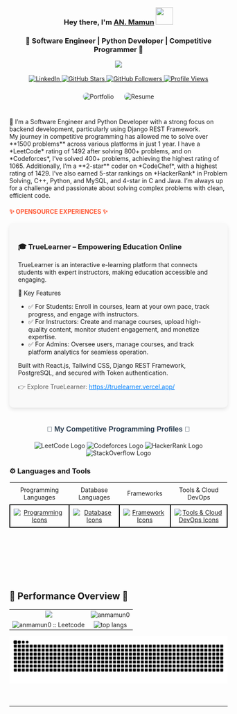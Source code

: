 <h3 align="center">
  Hey there, I'm <a href="https://github.com/anmamun0">AN. Mamun</a> 
  <img src="https://media.giphy.com/media/gM5qFksULw54NMWyry/giphy.gif" height="40px" width="40px"/> 
</h3>
<h3 align="center">🌟 Software Engineer | Python Developer | Competitive Programmer 🌟</h3>
 
<p align="center">
  <img src="https://readme-typing-svg.demolab.com/?lines=Addicted%20to%20Competitive%20Programming;Developer%20of%20Python%20Django;3%2B%20Years%20of%20Coding%20Experience;Always%20Learning%20%26%20Growing&font=Fira%20Code&center=true&width=800&height=45&color=ff79c6&vCenter=true&pause=1000&size=25"/>
</p>

<p align="center">
  <a href="https://www.linkedin.com/in/anmamun0/" target="_blank">
    <img src="https://img.shields.io/badge/-LinkedIn-0077B5?style=for-the-badge&logo=linkedin&logoColor=white" alt="LinkedIn"/>
  </a>
  <a href="https://github.com/anmamun0?tab=repositories&sort=stargazers">
    <img src="https://custom-icon-badges.demolab.com/github/stars/anmamun0?color=FFD700&style=for-the-badge&labelColor=333&logo=star" alt="GitHub Stars"/>
  </a>
  <a href="https://github.com/anmamun0">
    <img src="https://img.shields.io/github/followers/anmamun0?color=236ad3&style=for-the-badge&logo=github&label=Follow" alt="GitHub Followers"/>
  </a>
  <a href="https://github.com/anmamun0">
    <img src="https://komarev.com/ghpvc/?username=anmamun0&style=for-the-badge&color=brightgreen" alt="Profile Views"/>
  </a>
</p>


<div align="center">
  <a href="https://anmamun0.vercel.app/" target="_blank" style="text-decoration: none;">
    <img alt="Portfolio" title="Portfolio" 
         src="https://img.shields.io/badge/🌐%20Portfolio-0080FE?style=for-the-badge&logo=codepen&logoColor=white&labelColor=007BFF&color=000" 
         style="margin: 10px; border-radius: 8px; transition: transform 0.3s;"/>
  </a>
  <a href="https://anmamun0.vercel.app/src/image/anMamun_Software_Engineer-Resume.pdf" target="_blank" style="text-decoration: none;">
    <img alt="Resume" title="Resume" 
         src="https://img.shields.io/badge/📄%20Resume-FF5733?style=for-the-badge&logo=googledrive&logoColor=white&labelColor=D50000&color=fff" 
         style="margin: 10px; border-radius: 8px; transition: transform 0.3s;"/>
  </a>
  
</div>

<br>


<!-- Sponsor
   <a href="https://github.com/sponsors/Thinkright20"><img alt="sponsors" title="All Sponsors" src="https://img.shields.io/badge/-All Sponsors-FD9494?style=for-the-badge&logo=GitHub&logoColor=black"/></a>
 <img src="https://media.giphy.com/media/hr9Z9s7a04vh22LHSw/giphy.gif" height="40px" width="40px" />  -->
 <p>   🚀 
 I’m a Software Engineer and Python Developer with a strong focus on backend development, particularly using Django REST Framework. 
 <br>
 My journey in competitive programming has allowed me to solve over **1500 problems** across various platforms in just 1 year. I have a *LeetCode* rating of 1492 after solving 800+ problems, and on *Codeforces*, I’ve solved 400+ problems, achieving the highest rating of 1065. Additionally, I’m a **2-star** coder on *CodeChef*, with a highest rating of 1429. I’ve also earned 5-star rankings on *HackerRank*
 in Problem Solving, C++, Python, and MySQL, and 4-star in C and Java. I’m always up for a challenge and passionate about solving complex problems with clean, efficient code.
</p>

 




<h4 style="color: #FF5733;">✨ OPENSOURCE EXPERIENCES ✨</h4>

<div style="background-color: #f9f9f9; padding: 20px; border-radius: 10px; box-shadow: 0 4px 10px rgba(0, 0, 0, 0.1);">

### 🎓 TrueLearner – Empowering Education Online
 TrueLearner is an interactive e-learning platform that connects students with expert instructors, making education accessible and engaging.

🚀 Key Features
- ✅ For Students: Enroll in courses, learn at your own pace, track progress, and engage with instructors.
- ✅ For Instructors: Create and manage courses, upload high-quality content, monitor student engagement, and monetize expertise.
- ✅ For Admins: Oversee users, manage courses, and track platform analytics for seamless operation.

Built with React.js, Tailwind CSS, Django REST Framework, PostgreSQL, and secured with Token authentication.

<p style="color: #555;">👉 Explore TrueLearner: <a href="https://truelearner.vercel.app/" style="color: #0080FE;">https://truelearner.vercel.app/</a></p>
   
</div>

<br>
<p>
  <h3 style="color: #2C3E50; text-align: center; font-family: 'Arial', sans-serif;">🌟 My Competitive Programming Profiles 🌟</h3>
  <div align="center" style="margin: 20px 0;">
    <a href="https://www.leetcode.com/anmamun0/" target="_blank" style="text-decoration: none;">
      <img src="https://img.shields.io/static/v1?message=LeetCode&logo=leetcode&label=&color=000&logoColor=white&labelColor=4A4A4A&style=for-the-badge" alt="LeetCode Logo" />
    </a>
    <a href="https://www.codeforces.com/profile/anmamun0" target="_blank" style="text-decoration: none;">
      <img src="https://img.shields.io/static/v1?message=Codeforces&logo=codeforces&label=&color=2B2B2B&logoColor=FFFFFF&labelColor=4A4A4A&style=for-the-badge" alt="Codeforces Logo" />
    </a>
    <a href="https://www.hackerrank.com/anmamun0/" target="_blank" style="text-decoration: none;">
      <img src="https://img.shields.io/static/v1?message=HackerRank&logo=hackerrank&label=&color=00B48A&logoColor=white&labelColor=4A4A4A&style=for-the-badge" alt="HackerRank Logo" />
    </a>
    <a href="https://stackoverflow.com/users/23257459/anmamun0" target="_blank" style="text-decoration: none;">
      <img src="https://img.shields.io/static/v1?message=StackOverflow&logo=stackoverflow&label=&color=F58025&logoColor=white&labelColor=4A4A4A&style=for-the-badge" alt="StackOverflow Logo" />
    </a> 
  </div>
</p>

 
 
<h3> ⚙️ Languages and Tools </h3>
<div align="center">
  <table style="border-collapse: collapse; width: 100%;">
    <tr>
      <td style="padding: 8px; border: none; text-align: center;">Programming Languages</td>
      <td style="padding: 8px; border: none; text-align: center; text:center;">Database Languages</td>
      <td style="padding: 8px; border: none; text-align: center;">Frameworks</td>
      <td style="padding: 8px; border: none; text-align: center;">Tools & Cloud DevOps</td>
    </tr>
    <tr>
      <td style="padding: 8px; border: 2px solid black; text-align: center;">
        <a href="https://github.com/anmamun0">
          <img src="https://skillicons.dev/icons?i=c,cpp,python,java,js,kotlin" alt="Programming Icons">
        </a>
      </td> 
      <td style="padding: 8px; border: 2px solid black; text-align: center;">
        <a href="https://github.com/anmamun0">
          <img src="https://skillicons.dev/icons?i=mysql,postgresql,sqlite" alt="Database Icons">
        </a>
      </td>
      <td style="padding: 8px; border: 2px solid black; text-align: center;">
        <a href="https://github.com/anmamun0">
          <img src="https://skillicons.dev/icons?i=django,react,flask,tailwind,bootstrap" alt="Framework Icons">
        </a>
      </td>
      <td style="padding: 8px; border: 2px solid black; text-align: center;">
        <a href="https://github.com/anmamun0">
          <img src="https://skillicons.dev/icons?i=git,github,aws,firebase,linux" alt="Tools & Cloud DevOps Icons">
        </a>
      </td>
    </tr>
  </table>
</div>

<br>
<br>
<br>
<br>
<br>
<br>

<h2>🔗 Performance Overview 🌟 </h2> 
 
<div align="center">
 <table>
  <!-- First row: Two images -->
  <tr>
    <td align="center">
      <a href="#">
        <img width="400" src="https://github-readme-streak-stats.herokuapp.com?user=anmamun0&theme=onedark&date_format=M%20j%5B%2C%20Y%5D&dates=737373&ring=DD8484&fire=E25822&stroke=00000000&currStreakNum=DD0D4F&currStreakLabel=A6A6A6&border=FFFFFF&background=161B22" />
      </a>
    </td>
    <td align="center">
      <img width="400" src="https://github-readme-stats.vercel.app/api?username=anmamun0&show_icons=true&theme=transparent&text_color=A6A6A6&icon_color=E25822&bg_color=161B22&border_color=FFFFFF&count_private=true&include_all_commits=true" alt="anmamun0" />
    </td>
  </tr>
  
  <!-- Second row: Language stats and Leetcode badge -->
  <tr>
    <td align="center">
      <img width="400" src="https://leetcode-badge-sage.vercel.app/badge/anmamun0?theme=dark&bgColor=282828&border_radius=10" alt="anmamun0 :: Leetcode" />
    </td>
    <td align="center">
      <img width="350" src="https://github-readme-stats-salesp07.vercel.app/api/top-langs/?username=anmamun0&hide=HTML&langs_count=8&layout=compact&theme=transparent&text_color=A6A6A6&icon_color=E25822&bg_color=161B22&border_color=FFFFFF&border_radius=10&size_weight=0.5&count_weight=0.5&exclude_repo=github-readme-stats" alt="top langs" />
    </td>
  </tr>
</table>

</div> 

<div align="center"> 
  <img src="https://raw.githubusercontent.com/sajjadhossain0/sajjadhossain0/output/snake.svg" alt="Snake animation" />
  <br/><br/><br/>
</div>
<hr/>
